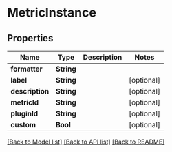 # MetricInstance

## Properties
Name | Type | Description | Notes
------------ | ------------- | ------------- | -------------
**formatter** | **String** |  | 
**label** | **String** |  | [optional] 
**description** | **String** |  | [optional] 
**metricId** | **String** |  | [optional] 
**pluginId** | **String** |  | [optional] 
**custom** | **Bool** |  | [optional] 

[[Back to Model list]](../README.md#documentation-for-models) [[Back to API list]](../README.md#documentation-for-api-endpoints) [[Back to README]](../README.md)



